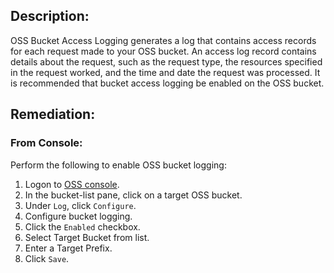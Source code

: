 ## Description:

OSS Bucket Access Logging generates a log that contains access records for each request made to your OSS bucket. An access log record contains details about the request, such as the request type, the resources specified in the request worked, and the time and date the request was processed. It is recommended that bucket access logging be enabled on the OSS bucket.

## Remediation:

### From Console:

Perform the following to enable OSS bucket logging:

1. Logon to [OSS console](https://oss.console.aliyun.com/overview).
2. In the bucket-list pane, click on a target OSS bucket.
3. Under `Log`, click `Configure`.
4. Configure bucket logging.
5. Click the `Enabled` checkbox.
6. Select Target Bucket from list.
7. Enter a Target Prefix.
8. Click `Save`.